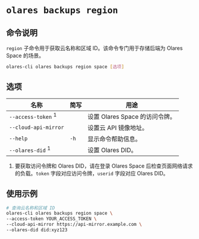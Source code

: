 # `olares backups region`

## 命令说明
`region` 子命令用于获取云名称和区域 ID。该命令专门用于存储后端为 Olares Space 的场景。
```bash
olares-cli olares backups region space [选项]
```

## 选项

| 名称	                           | 简写   | 用途                     |
|-------------------------------|------|------------------------|
| `--access-token` <sup>1</sup> |      | 设置 Olares Space 的访问令牌。 |
| `--cloud-api-mirror`          |      | 设置云 API 镜像地址。          |
| `--help`                      | `-h` | 显示命令帮助信息。              |
| `--olares-did` <sup>1</sup>   |      | 设置 Olares DID。         |

1. 要获取访问令牌和 Olares DID，请在登录 Olares Space 后检查页面网络请求的负载。`token` 字段对应访问令牌，`userid` 字段对应 Olares DID。

## 使用示例
```bash
# 查询云名称和区域 ID
olares-cli olares backups region space \
--access-token YOUR_ACCESS_TOKEN \
--cloud-api-mirror https://api-mirror.example.com \
--olares-did did:xyz123
```